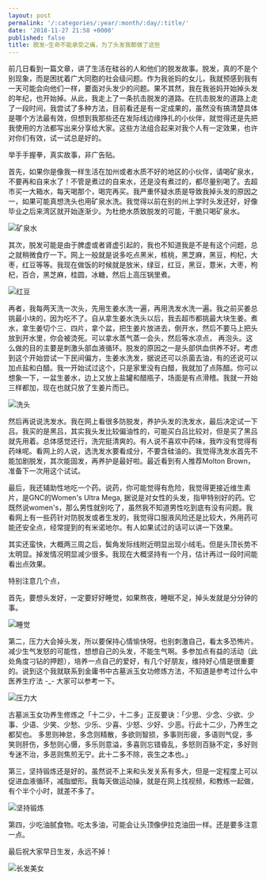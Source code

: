 ```yaml
---
layout: post
permalink: '/:categories/:year/:month/:day/:title/'
date: '2018-11-27 21:58 +0000'
published: false
title: 脱发—生命不能承受之痛，为了头发我都做了这些
---
```

前几日看到一篇文章，讲了生活在硅谷的人和他们的脱发故事。脱发，真的不是个别现象，而是困扰着广大同胞的社会级问题。作为我爸妈的女儿，我就预感到我有一天可能会向他们一样，要面对头发少的问题。果不其然，我在我爸妈开始掉头发的年纪，也开始掉。从此，我走上了一条抗击脱发的道路。在抗击脱发的道路上走了一段时间，我尝试了多种方法，目前看还是有一定成果的，虽然没有搞清楚具体是哪个方法最有效，但想到我那些还在发际线边缘挣扎的小伙伴，就觉得还是先把我使用的方法都写出来分享给大家。这些方法组合起来对我个人有一定效果，也许对你们有效，试一试总是好的。

举手手握拳，真实故事，非广告贴。

首先，如果你是像我一样生活在加州或者水质不好的地区的小伙伴，请喝矿泉水，不要再和自来水了！不管是煮过的自来水，还是没有煮过的，都尽量别喝了。去超市买一大箱水，每天喝那个，喝完再买。我严重怀疑水质是导致我掉头发的原因之一，如果可能真想洗头也用矿泉水洗。我觉得以前在别的州上学时头发还好，好像毕业之后来湾区就开始逐渐少。为杜绝水质致脱发的可能，干脆只喝矿泉水。

![矿泉水]({{site.baseurl}}/uploads/bottle-drink-glass-113734.jpg)

其次，脱发可能是由于脾虚或者肾虚引起的，我也不知道我是不是有这个问题，总之就稍微食疗一下。网上一般就是说多吃点黑米，核桃，黑芝麻，黑豆，枸杞，大枣，红豆等等。我现在做饭的时候就是放米，绿豆，红豆，黑豆，薏米，大枣，枸杞，百合，黑芝麻，桂圆，冰糖，然后上高压锅里煮。

![红豆]({{site.baseurl}}/uploads/abundance-batch-bean-1537169.jpg)

再者，我每两天洗一次头，先用生姜水洗一遍，再用洗发水洗一遍。我之前买姜总挑最小块的，因为吃不了。自从拿生姜水洗头以后，我去超市都挑最大块生姜。煮水，拿生姜切个三、四片，拿个盆，把生姜片放进去，倒开水，然后不要马上把头放到开水里，你会被烫死。可以拿水蒸气蒸一会头，然后等水凉点， 再泡头。这么做的目的主要是刺激头部血液循环。脱发的原因之一是头部供血供养不好。考虑到这个开始尝试一下民间偏方，生姜水洗发，据说还可以杀菌去油，有的还说可以加点盐和白醋。我一开始试过这个，只是家里没有白醋，我就加了点陈醋。你可以想象一下，一盆生姜水，边上又放上盐罐和醋瓶子，场面是有点滑稽。我就一开始三样都加，现在也就只放了生姜片而已。

![洗头]({{site.baseurl}}/uploads/img_3346.jpg)

然后再说说洗发水。我在网上看很多防脱发，养护头发的洗发水，最后决定试一下吕。我买的是黑吕，其实我头发比较偏油性的，可能买白吕比较对，但是买了黑吕就先用着。总体感觉还行，洗完挺清爽的。有人说不喜欢中药味，我咋没有觉得有药味呢。看网上的人说，选洗发水要看成分，不要含硅油的。我觉得洗发水首先不能加剧脱发，其次能固发，再养护是最好啦。最近看到有人推荐Molton Brown，准备下一次用这个试试。

最后，我还辅助性地吃一个药。说药，你可能觉得有危险，我觉得更接近维生素片，是GNC的Women's Ultra Mega, 据说是对女性的头发，指甲特别好的药。它既然说women's，那么男性就别吃了，虽然我不知道男性吃到底有没有问题。我看网上有一些药针对防脱发或者生发的，我觉得口服液风险还是比较大，外用药可能还安全点，经常提到的有米诺地尔。有人如果试过的话可以讲一下效果。

其实还蛮快，大概两三周之后，鬓角发际线附近明显出现小绒毛。但是头顶长势不太明显。掉发情况明显减少很多。我现在大概坚持有一个月，估计再过一段时间能看出点效果。

特别注意几个点，


首先，要想头发好，一定要好好睡觉，如果熬夜，睡眠不足，掉头发就是分分钟的事。

![睡觉]({{site.baseurl}}/uploads/adult-attractive-beautiful-371109.jpg)

第二，压力大会掉头发，所以要保持心情愉快呀。也别刺激自己，看太多恐怖片。减少生气发怒的可能性，想想自己的头发，不能生气啊。多参加点有益的活动（此处角度刁钻的押题），培养一点自己的爱好，有几个好朋友，维持好心情是很重要的。说到这个我就联系到金庸书中古墓派玉女功修炼方法，不知道是参考过什么中医养生疗法 -_- 大家可以参考一下。

![压力大]({{site.baseurl}}/uploads/adult-female-headache-41253.jpg)

古墓派玉女功养生修炼之「十二少，十二多」正反要诀：「少思、少念、少欲、少事、少语、少笑、少愁、少乐、少喜、少怒、少好、少恶。行此十二少，乃养生之都契也。
多思则神怠，多念则精散，多欲则智损，多事则形疲，多语则气促，多笑则肝伤，多愁则心慑，多乐则意溢，多喜则忘错昏乱，多怒则百脉不定，多好则专迷不治，多恶则焦煎无宁。此十二多不除，丧生之本也。」

第三，坚持锻炼还是好的。虽然说不上来和头发关系有多大，但是一定程度上可以促进血液循环，减脂塑形。我每天做运动操，就是在网上找视频，和教练一起做，有个半个小时，就差不多了。

![坚持锻炼]({{site.baseurl}}/uploads/adventure-backlit-balance-1416627.jpg)

第四，少吃油腻食物。吃太多油，可能会让头顶像伊拉克油田一样。还是要多注意一点。

最后祝大家早日生发，永远不掉！

![长发美女]({{site.baseurl}}/uploads/attractive-beautiful-blond-848277.jpg)